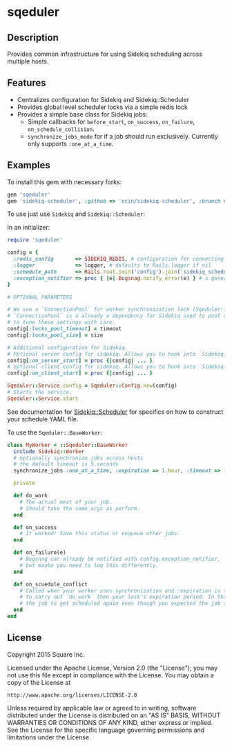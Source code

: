 # sqeduler

## Description

Provides common infrastructure for using Sidekiq scheduling across multiple hosts.

## Features

* Centralizes configuration for Sidekiq and Sidekiq::Scheduler
* Provides global level scheduler locks via a simple redis lock
* Provides a simple base class for Sidekiq jobs:
  * Simple callbacks for `before_start`, `on_success`, `on_failure`, `on_schedule_collision`.
  * `synchronize_jobs_mode` for if a job should run exclusively. Currently only supports `:one_at_a_time`.

## Examples

To install this gem with necessary forks:
```ruby
gem 'sqeduler'
gem 'sidekiq-scheduler', :github => 'ecin/sidekiq-scheduler', :branch => 'ecin/redis-lock' # https://github.com/Moove-it/sidekiq-scheduler/pull/38
```

To use just use `Sidekiq` and `Sidekiq::Scheduler`:

In an initializer:

```ruby
require 'sqeduler'

config = {
  :redis_config       => SIDEKIQ_REDIS, # configuration for connecting to redis client
  :logger             => logger, # defaults to Rails.logger if nil
  :schedule_path      => Rails.root.join('config').join('sidekiq_schedule.yml'),
  :exception_notifier => proc { |e| Bugsnag.notify_error(e) } # a general exception reporter, we like Bugsnag
}

# OPTIONAL PARAMETERS

# We use a `ConnectionPool` for worker synchronization lock (Sqeduler::BaseWorker.synchronize_jobs).
# `ConnectionPool` is a already a dependency for Sidekiq used to pool redis connections, it's important
# to tune these settings with care.
config[:locks_pool_timeout] = timeout
config[:locks_pool_size] = size

# Additional configuration for Sidekiq.
# Pptional server config for sidekiq. Allows you to hook into `Sidekiq.configure_server`
config[:on_server_start] = proc {|config| ... }
# optional client config for sidekiq. Allows you to hook into `Sidekiq.configure_client`
config[:on_client_start] = proc {|config| ... }

Sqeduler::Service.config = Sqeduler::Config.new(config)
# Starts the service.
Sqeduler::Service.start
```

See documentation for [Sidekiq::Scheduler](https://github.com/Moove-it/sidekiq-scheduler#scheduled-jobs-recurring-jobs)
for specifics on how to construct your schedule YAML file.

To use the `Sqeduler::BaseWorker`:

```ruby
class MyWorker < ::Sqeduler::BaseWorker
  include Sidekiq::Worker
  # optionally synchronize jobs across hosts
  # the default timeout is 5.seconds
  synchronize_jobs :one_at_a_time, :expiration => 1.hour, :timeout => 1.second

  private

  def do_work
    # The actual meat of your job.
    # Should take the same args as perform.
  end

  def on_success
    # It worked! Save this status or enqueue other jobs.
  end

  def on_failure(e)
    # Bugsnag can already be notified with config.exception_notifier,
    # but maybe you need to log this differently.
  end

  def on_scuedule_conflict
    # Called when your worker uses synchronization and :expiration is too low, i.e. it took longer
    # to carry out `do_work` then your lock's expiration period. In this situation, it's possible for
    # the job to get scheduled again even though you expected the job to run exclusively.
  end
end
```

## License

Copyright 2015 Square Inc.

Licensed under the Apache License, Version 2.0 (the "License");
you may not use this file except in compliance with the License.
You may obtain a copy of the License at

    http://www.apache.org/licenses/LICENSE-2.0

Unless required by applicable law or agreed to in writing, software
distributed under the License is distributed on an "AS IS" BASIS,
WITHOUT WARRANTIES OR CONDITIONS OF ANY KIND, either express or implied.
See the License for the specific language governing permissions and
limitations under the License.


